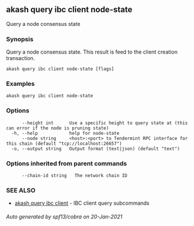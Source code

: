 ## akash query ibc client node-state

Query a node consensus state

### Synopsis

Query a node consensus state. This result is feed to the client creation transaction.

```
akash query ibc client node-state [flags]
```

### Examples

```
akash query ibc client node-state
```

### Options

```
      --height int      Use a specific height to query state at (this can error if the node is pruning state)
  -h, --help            help for node-state
      --node string     <host>:<port> to Tendermint RPC interface for this chain (default "tcp://localhost:26657")
  -o, --output string   Output format (text|json) (default "text")
```

### Options inherited from parent commands

```
      --chain-id string   The network chain ID
```

### SEE ALSO

* [akash query ibc client](akash_query_ibc_client.md)	 - IBC client query subcommands

###### Auto generated by spf13/cobra on 20-Jan-2021
